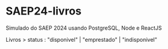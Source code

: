 # SAEP24-livros
Simulado do SAEP 2024 usando PostgreSQL, Node e ReactJS



Livros > status : "disponivel" | "emprestado" | "indisponivel"